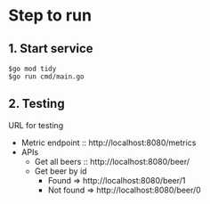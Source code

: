 # Step to run

## 1. Start service
```
$go mod tidy
$go run cmd/main.go
```

## 2. Testing
URL for testing
* Metric endpoint :: http://localhost:8080/metrics
* APIs
  * Get all beers :: http://localhost:8080/beer/
  * Get beer by id
    * Found => http://localhost:8080/beer/1
    * Not found => http://localhost:8080/beer/0
